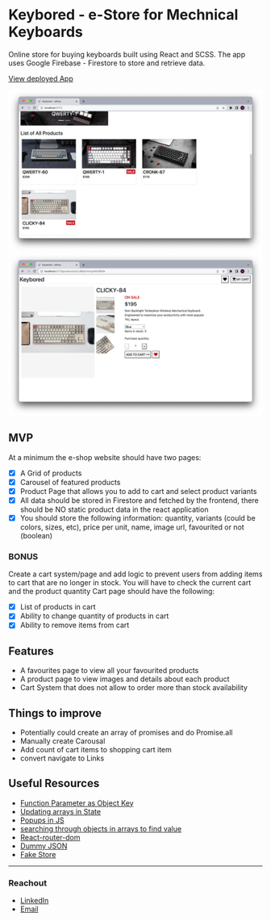 # Keybored - e-Store for Mechnical Keyboards

Online store for buying keyboards built using React and SCSS. The app uses Google Firebase - Firestore to
store and retrieve data.

[View deployed App](https://keybored-psi.vercel.app/)

![Screenshot of Homepage](./src/assets/READMEImages/keyboardScreenshot1.png)
![Screenshot of Product Page](./src/assets/READMEImages/keyboardScreenshot2.png)

## MVP

At a minimum the e-shop website should have two pages:

- [x] A Grid of products
- [x] Carousel of featured products
- [x] Product Page that allows you to add to cart and select product variants
- [x] All data should be stored in Firestore and fetched by the frontend, there should be NO static product data in the react application
- [x] You should store the following information: quantity, variants (could be colors, sizes, etc), price per unit, name, image url, favourited or not (boolean)

### BONUS

Create a cart system/page and add logic to prevent users from adding items to cart that are no longer in stock.
You will have to check the current cart and the product quantity Cart page should have the following:

- [x] List of products in cart
- [x] Ability to change quantity of products in cart
- [x] Ability to remove items from cart

## Features

- A favourites page to view all your favourited products
- A product page to view images and details about each product
- Cart System that does not allow to order more than stock availability

## Things to improve

- Potentially could create an array of promises and do Promise.all
- Manually create Carousal
- Add count of cart items to shopping cart item
- convert navigate to Links

## Useful Resources

- [Function Parameter as Object Key](https://stackoverflow.com/questions/11113008/in-javascript-how-can-i-use-a-function-parameter-as-the-key-to-an-object)
- [Updating arrays in State](https://beta.reactjs.org/learn/updating-arrays-in-state)
- [Popups in JS](https://www.w3schools.com/js/js_popup.asp)
- [searching through objects in arrays to find value](https://bobbyhadz.com/blog/javascript-check-if-array-contains-object)
- [React-router-dom](https://reactrouter.com/docs/en/v6/getting-started/overview)
- [Dummy JSON](https://dummyjson.com/)
- [Fake Store](https://fakestoreapi.com/)

---

### Reachout

- [LinkedIn](https://au.linkedin.com/in/ayushjames)
- [Email](mailto:ayushpjames@gmail.com)
